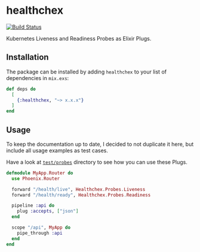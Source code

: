 # healthchex

[![Build Status](https://travis-ci.org/KamilLelonek/healthchex.svg?branch=master)](https://travis-ci.org/KamilLelonek/healthchex)

Kubernetes Liveness and Readiness Probes as Elixir Plugs.

## Installation

The package can be installed by adding `healthchex` to your list of dependencies in `mix.exs`:

```elixir
def deps do
  [
    {:healthchex, "~> x.x.x"}
  ]
end
```

## Usage

To keep the documentation up to date, I decided to not duplicate it here, but include all usage examples as test cases.

Have a look at [`test/probes`](./test/probes) directory to see how you can use these Plugs.

```elixir
defmodule MyApp.Router do
  use Phoenix.Router

  forward "/health/live", Healthchex.Probes.Liveness
  forward "/health/ready", Healthchex.Probes.Readiness

  pipeline :api do
    plug :accepts, ["json"]
  end

  scope "/api", MyApp do
    pipe_through :api
  end
end
```
